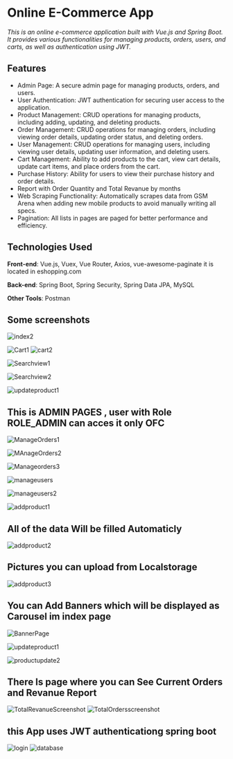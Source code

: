 # Online E-Commerce App

*This is an online e-commerce application built with Vue.js and Spring Boot. It provides various functionalities for managing products, orders, users, and carts, as well as authentication using JWT.*


## Features

- Admin Page: A secure admin page for managing products, orders, and users.
- User Authentication: JWT authentication for securing user access to the application.
- Product Management: CRUD operations for managing products, including adding, updating, and deleting products.
- Order Management: CRUD operations for managing orders, including viewing order details, updating order status, and deleting orders.
- User Management: CRUD operations for managing users, including viewing user details, updating user information, and deleting users.
- Cart Management: Ability to add products to the cart, view cart details, update cart items, and place orders from the cart.
- Purchase History: Ability for users to view their purchase history and order details.
- Report with Order Quantity and Total Revanue by months
- Web Scraping Functionality: Automatically scrapes data from GSM Arena when adding new mobile products to avoid manually writing all specs.
- Pagination: All lists in pages are paged for better performance and efficiency.

## Technologies Used

**Front-end**: Vue.js, Vuex, Vue Router, Axios, vue-awesome-paginate  it is located in eshopping.com

**Back-end**: Spring Boot, Spring Security, Spring Data JPA, MySQL

**Other Tools**: Postman



## Some  screenshots 

![index2](https://user-images.githubusercontent.com/92800578/233109834-314ef7cf-6cbf-4c39-bb53-4e6e425d65b6.png)

![Cart1](https://user-images.githubusercontent.com/92800578/233109938-777b5e82-3c89-4027-aa9a-fede0ff5777b.png)
![cart2](https://user-images.githubusercontent.com/92800578/233110280-89e9b844-f361-417b-8ada-6f2537627f55.png)

![Searchview1](https://user-images.githubusercontent.com/92800578/233109960-3c9b7470-d47e-43ea-8c19-36047f1a5e01.png)

![Searchview2](https://user-images.githubusercontent.com/92800578/233109973-623b5e1f-7b71-4351-8798-b79c427d2f37.png)

 

![updateproduct1](https://user-images.githubusercontent.com/92800578/233110153-61fe678c-06d7-48fe-ab41-60d95858a61d.png)

##  This is ADMIN PAGES , user with Role ROLE_ADMIN can acces it only OFC

![ManageOrders1](https://user-images.githubusercontent.com/92800578/233110415-004fdc72-1425-4878-9dd5-3a4b253d69a5.png)


![MAnageOrders2](https://user-images.githubusercontent.com/92800578/233110435-7cb22cc9-ea73-4bc0-b22e-96695022700b.png)

![Manageorders3](https://user-images.githubusercontent.com/92800578/233110456-3ace2cce-a129-418d-8c44-3a8db6020e5e.png)


![manageusers](https://user-images.githubusercontent.com/92800578/233110481-fcde06c5-b564-42e0-a494-de84258ff290.png)

![manageusers2](https://user-images.githubusercontent.com/92800578/233110491-196a5a18-602c-4883-96f3-d12904ec5468.png)

  
![addproduct1](https://user-images.githubusercontent.com/92800578/233110519-cfbb8252-9f2f-4cff-9473-6bde4dcdf1fe.png)
##  All of the data Will be filled Automaticly


![addproduct2](https://user-images.githubusercontent.com/92800578/233110537-32325204-77e1-45b6-874b-447be88d5ce2.png)

 ##  Pictures you can upload from Localstorage
 
 
![addproduct3](https://user-images.githubusercontent.com/92800578/233110559-bdebcd50-3639-4403-8f82-2c4088575665.png)


  ##  You can Add Banners which will be displayed as Carousel im index page
  
  
![BannerPage](https://user-images.githubusercontent.com/92800578/233110704-2a5806dd-65ed-42c8-9542-c8210e76fe7b.png)

![updateproduct1](https://user-images.githubusercontent.com/92800578/233110754-ddd0dc3d-3f10-4b87-8375-8023c85ee79b.png)


![productupdate2](https://user-images.githubusercontent.com/92800578/233110776-88186439-5060-4c12-9438-3116530cfde7.png)

##  There Is page where you can See Current Orders and Revanue Report


![TotalRevanueScreenshot](https://user-images.githubusercontent.com/92800578/233111088-e22f3d5c-2340-4d74-9bdb-0b35bf172824.png)
![TotalOrdersscreenshot](https://user-images.githubusercontent.com/92800578/233111259-ee8b8ef8-2e62-4b30-828c-263139331e98.png)
##  this App uses JWT authenticationg spring boot 


![login](https://user-images.githubusercontent.com/92800578/233111598-7cbb7503-7845-4fbf-994f-620ca0757c02.png)
![database](https://user-images.githubusercontent.com/92800578/233111824-44e963fc-d95d-4093-adc0-b0a9d419f556.png)
